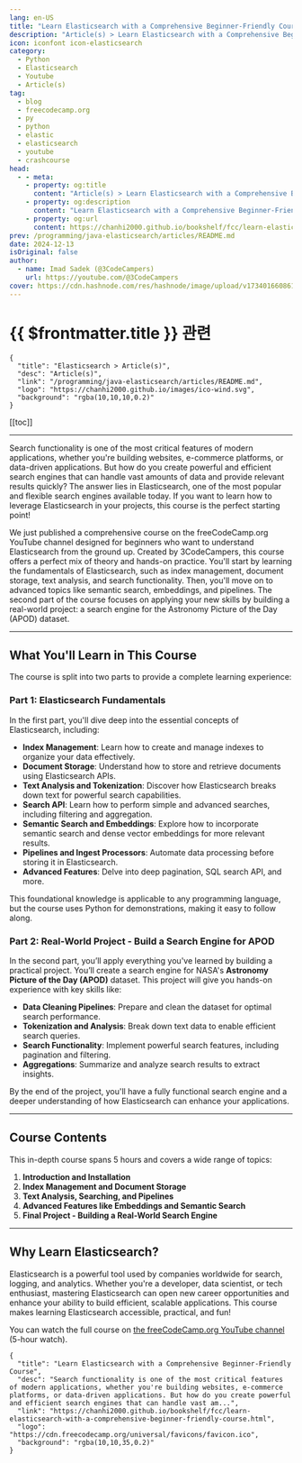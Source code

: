 ```yaml
---
lang: en-US
title: "Learn Elasticsearch with a Comprehensive Beginner-Friendly Course"
description: "Article(s) > Learn Elasticsearch with a Comprehensive Beginner-Friendly Course"
icon: iconfont icon-elasticsearch
category:
  - Python
  - Elasticsearch
  - Youtube
  - Article(s)
tag:
  - blog
  - freecodecamp.org
  - py
  - python
  - elastic
  - elasticsearch
  - youtube
  - crashcourse
head:
  - - meta:
    - property: og:title
      content: "Article(s) > Learn Elasticsearch with a Comprehensive Beginner-Friendly Course"
    - property: og:description
      content: "Learn Elasticsearch with a Comprehensive Beginner-Friendly Course"
    - property: og:url
      content: https://chanhi2000.github.io/bookshelf/fcc/learn-elasticsearch-with-a-comprehensive-beginner-friendly-course.html
prev: /programming/java-elasticsearch/articles/README.md
date: 2024-12-13
isOriginal: false
author:
  - name: Imad Sadek (@3CodeCampers)
    url: https://youtube.com/@3CodeCampers
cover: https://cdn.hashnode.com/res/hashnode/image/upload/v1734016608619/82574380-c09a-4442-97b0-3e707a1675d2.jpeg
---
```


# {{ $frontmatter.title }} 관련

```component VPCard
{
  "title": "Elasticsearch > Article(s)",
  "desc": "Article(s)",
  "link": "/programming/java-elasticsearch/articles/README.md",
  "logo": "https://chanhi2000.github.io/images/ico-wind.svg",
  "background": "rgba(10,10,10,0.2)"
}
```

[[toc]]

---

<SiteInfo
  name="Learn Elasticsearch with a Comprehensive Beginner-Friendly Course"
  desc="Search functionality is one of the most critical features of modern applications, whether you're building websites, e-commerce platforms, or data-driven applications. But how do you create powerful and efficient search engines that can handle vast am..."
  url="https://freecodecamp.org/news/learn-elasticsearch-with-a-comprehensive-beginner-friendly-course"
  logo="https://cdn.freecodecamp.org/universal/favicons/favicon.ico"
  preview="https://cdn.hashnode.com/res/hashnode/image/upload/v1734016608619/82574380-c09a-4442-97b0-3e707a1675d2.jpeg"/>

Search functionality is one of the most critical features of modern applications, whether you're building websites, e-commerce platforms, or data-driven applications. But how do you create powerful and efficient search engines that can handle vast amounts of data and provide relevant results quickly? The answer lies in Elasticsearch, one of the most popular and flexible search engines available today. If you want to learn how to leverage Elasticsearch in your projects, this course is the perfect starting point!

We just published a comprehensive course on the freeCodeCamp.org YouTube channel designed for beginners who want to understand Elasticsearch from the ground up. Created by 3CodeCampers, this course offers a perfect mix of theory and hands-on practice. You'll start by learning the fundamentals of Elasticsearch, such as index management, document storage, text analysis, and search functionality. Then, you'll move on to advanced topics like semantic search, embeddings, and pipelines. The second part of the course focuses on applying your new skills by building a real-world project: a search engine for the Astronomy Picture of the Day (APOD) dataset.

---

## What You'll Learn in This Course

The course is split into two parts to provide a complete learning experience:

### Part 1: Elasticsearch Fundamentals

In the first part, you'll dive deep into the essential concepts of Elasticsearch, including:

- **Index Management**: Learn how to create and manage indexes to organize your data effectively.
- **Document Storage**: Understand how to store and retrieve documents using Elasticsearch APIs.
- **Text Analysis and Tokenization**: Discover how Elasticsearch breaks down text for powerful search capabilities.
- **Search API**: Learn how to perform simple and advanced searches, including filtering and aggregation.
- **Semantic Search and Embeddings**: Explore how to incorporate semantic search and dense vector embeddings for more relevant results.
- **Pipelines and Ingest Processors**: Automate data processing before storing it in Elasticsearch.
- **Advanced Features**: Delve into deep pagination, SQL search API, and more.

This foundational knowledge is applicable to any programming language, but the course uses Python for demonstrations, making it easy to follow along.

### Part 2: Real-World Project - Build a Search Engine for APOD

In the second part, you’ll apply everything you've learned by building a practical project. You’ll create a search engine for NASA's **Astronomy Picture of the Day (APOD)** dataset. This project will give you hands-on experience with key skills like:

- **Data Cleaning Pipelines**: Prepare and clean the dataset for optimal search performance.
- **Tokenization and Analysis**: Break down text data to enable efficient search queries.
- **Search Functionality**: Implement powerful search features, including pagination and filtering.
- **Aggregations**: Summarize and analyze search results to extract insights.

By the end of the project, you'll have a fully functional search engine and a deeper understanding of how Elasticsearch can enhance your applications.

---

## Course Contents

This in-depth course spans 5 hours and covers a wide range of topics:

1. **Introduction and Installation**
2. **Index Management and Document Storage**
3. **Text Analysis, Searching, and Pipelines**
4. **Advanced Features like Embeddings and Semantic Search**
5. **Final Project - Building a Real-World Search Engine**

---

## Why Learn Elasticsearch?

Elasticsearch is a powerful tool used by companies worldwide for search, logging, and analytics. Whether you're a developer, data scientist, or tech enthusiast, mastering Elasticsearch can open new career opportunities and enhance your ability to build efficient, scalable applications. This course makes learning Elasticsearch accessible, practical, and fun!

You can watch the full course on [<VPIcon icon="fa-brands fa-youtube"/>the freeCodeCamp.org YouTube channel](https://youtu.be/a4HBKEda_F8) (5-hour watch).

<VidStack src="youtube/a4HBKEda_F8" />

<!-- TODO: add ARTICLE CARD -->
```component VPCard
{
  "title": "Learn Elasticsearch with a Comprehensive Beginner-Friendly Course",
  "desc": "Search functionality is one of the most critical features of modern applications, whether you're building websites, e-commerce platforms, or data-driven applications. But how do you create powerful and efficient search engines that can handle vast am...",
  "link": "https://chanhi2000.github.io/bookshelf/fcc/learn-elasticsearch-with-a-comprehensive-beginner-friendly-course.html",
  "logo": "https://cdn.freecodecamp.org/universal/favicons/favicon.ico",
  "background": "rgba(10,10,35,0.2)"
}
```

